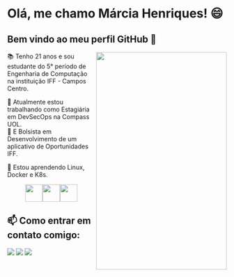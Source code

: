 # Olá, me chamo Márcia Henriques!  😄
## Bem vindo ao meu perfil GitHub 👋

<img align="right" src="https://user-images.githubusercontent.com/103605697/196480655-b822e478-934b-48f2-b03c-1e178562b17e.png" width="300" height="500"/>  


📚 Tenho 21 anos e sou estudante do 5° período de Engenharia de Computação na instituição IFF - Campos Centro.

🔭 Atualmente estou trabalhando como Estagiária em DevSecOps na Compass UOL.  
🔎 E Bolsista em Desenvolvimento de um aplicativo de Oportunidades IFF.  
  

🌱 Estou aprendendo Linux, Docker e K8s.  
<p align="center"><img src="https://cdn.jsdelivr.net/gh/devicons/devicon/icons/linux/linux-original.svg" width="40" height="40"/><img src="https://cdn.jsdelivr.net/gh/devicons/devicon/icons/docker/docker-original.svg" width="40" height="40"/><img src="https://cdn.jsdelivr.net/gh/devicons/devicon/icons/kubernetes/kubernetes-plain.svg" width="40" height="40"/></p>


## 📫 Como entrar em contato comigo: 
<div>
<a href="https://t.me/Marcia_Henriques" target="_blank"><img src="https://img.shields.io/badge/-Telegram-%230077B5?style=for-the-badge&logo=telegram&logoColor=whitehttps://img.shields.io/badge/-Telegram-%230077B5?style=for-the-badge&logo=telegram&logoColor=white"></a>
<a href = "mailto:marciahenriques9@gmail.com"><img src="https://img.shields.io/badge/Gmail-D14836?style=for-the-badge&logo=gmail&logoColor=white" target="_blank"></a>
<a href="https://www.linkedin.com/in/m%C3%A1rcia-cristina-h-3a8024132" target="_blank"><img src="https://img.shields.io/badge/-LinkedIn-%230077B5?style=for-the-badge&logo=linkedin&logoColor=white" target="_blank"></a>   
</div>
